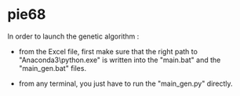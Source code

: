 # pie68

In order to launch the genetic algorithm :

- from the Excel file, first make sure that the 
  right path to "Anaconda3\python.exe" is written 
  into the "main.bat" and the "main_gen.bat" files.


- from any terminal, you just have to run the 
  "main_gen.py" directly.
